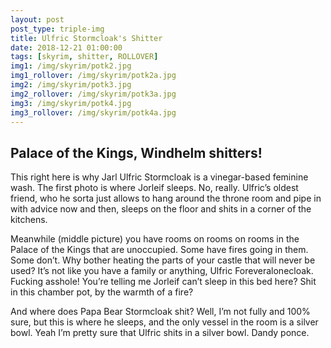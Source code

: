 ```yaml
---
layout: post
post_type: triple-img
title: Ulfric Stormcloak's Shitter
date: 2018-12-21 01:00:00
tags: [skyrim, shitter, ROLLOVER]
img1: /img/skyrim/potk2.jpg
img1_rollover: /img/skyrim/potk2a.jpg
img2: /img/skyrim/potk3.jpg
img2_rollover: /img/skyrim/potk3a.jpg
img3: /img/skyrim/potk4.jpg
img3_rollover: /img/skyrim/potk4a.jpg
---
```

## Palace of the Kings, Windhelm shitters!

This right here is why Jarl Ulfric Stormcloak is a vinegar-based feminine wash. The first photo is where Jorleif sleeps. No, really. Ulfric’s oldest friend, who he sorta just allows to hang around the throne room and pipe in with advice now and then, sleeps on the floor and shits in a corner of the kitchens.

Meanwhile (middle picture) you have rooms on rooms on rooms in the Palace of the Kings that are unoccupied. Some have fires going in them. Some don’t. Why bother heating the parts of your castle that will never be used? It’s not like you have a family or anything, Ulfric Foreveralonecloak. Fucking asshole! You’re telling me Jorleif can’t sleep in this bed here? Shit in this chamber pot, by the warmth of a fire?

And where does Papa Bear Stormcloak shit? Well, I’m not fully and 100% sure, but this is where he sleeps, and the only vessel in the room is a silver bowl. Yeah I’m pretty sure that Ulfric shits in a silver bowl. Dandy ponce.
